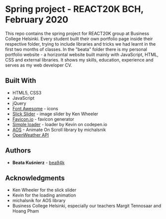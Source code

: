 # Spring project - REACT20K BCH, February 2020

This repo contains the spring project for REACT20K group at Business College Helsinki. Every student built their own portfolio page inside their respective folder, trying to include libraries and tricks we had learnt in the first two months of classes.
In the "beata" folder there is my personal portfolio website - a horizontal website built mainly with JavaScript, HTML, CSS and external libraries. It shows my skills, education, experience and serves as my web developer CV.

## Built With

- HTML5, CSS3
- JavaScript
- jQuery
- [Font Awesome](https://fontawesome.com/) - icons
- [Slick Slider](https://kenwheeler.github.io/slick/) - image slider by Ken Wheeler
- [Favicon.io](https://favicon.io/) - favicon generator
- [Simple loader](https://codepen.io/I-is-kevin/details/jqejXj) - loader by Kevin on codepen.io
- [AOS](https://michalsnik.github.io/aos/) - Animate On Scroll library by michalsnik
- [OpenWeather API](https://openweathermap.org/api)

## Authors

- **Beata Kuśnierz** - [bea94k](https://github.com/bea94k)

## Acknowledgments

- Ken Wheeler for the slick slider
- Kevin for the loading animation
- michalsnik for AOS library
- Business College Helsinki, especially our teachers Margit Tennosaar and Hoang Pham
